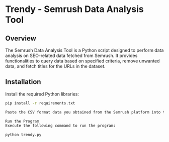 # Trendy - Semrush Data Analysis Tool

## Overview

The Semrush Data Analysis Tool is a Python script designed to perform data analysis on SEO-related data fetched from Semrush. It provides functionalities to query data based on specified criteria, remove unwanted data, and fetch titles for the URLs in the dataset.

## Installation

Install the required Python libraries:

```bash
pip install -r requirements.txt

Paste the CSV format data you obtained from the Semrush platform into the semrush.csv file.

Run the Program
Execute the following command to run the program:

python trendy.py
